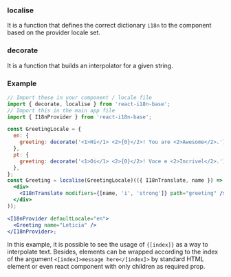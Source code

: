 ### localise

It is a function that defines the correct dictionary `i18n` to the component based on the provider locale set.

### decorate

It is a function that builds an interpolator for a given string.

### Example

```jsx static
// Import these in your component / locale file
import { decorate, localise } from 'react-i18n-base';
// Import this in the main app file
import { I18nProvider } from 'react-i18n-base';

const GreetingLocale = {
  en: {
    greeting: decorate('<1>Hi</1> <2>{0}</2>! You are <2>Awesome</2>.'),
  },
  pt: {
    greeting: decorate('<1>Oi</1> <2>{0}</2>! Voce e <2>Incrivel</2>.'),
  },
};
const Greeting = localise(GreetingLocale)(({ I18nTranslate, name }) => (
  <div>
    <I18nTranslate modifiers={[name, 'i', 'strong']} path="greeting" />
  </div>
));

<I18nProvider defaultLocale="en">
  <Greeting name="Leticia" />
</I18nProvider>;
```

In this example, it is possible to see the usage of `{[index]}` as a way to interpolate text. Besides, elements can be wrapped according to the index of the argument `<[index]>message here</[index]>` by standard HTML element or even react component with only children as required prop.
